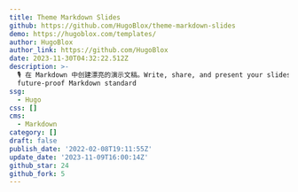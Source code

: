 ```yaml
---
title: Theme Markdown Slides
github: https://github.com/HugoBlox/theme-markdown-slides
demo: https://hugoblox.com/templates/
author: HugoBlox
author_link: https://github.com/HugoBlox
date: 2023-11-30T04:32:22.512Z
description: >-
  🎙 在 Markdown 中创建漂亮的演示文稿。Write, share, and present your slides using the open,
  future-proof Markdown standard
ssg:
  - Hugo
css: []
cms:
  - Markdown
category: []
draft: false
publish_date: '2022-02-08T19:11:55Z'
update_date: '2023-11-09T16:00:14Z'
github_star: 24
github_fork: 5
---
```


